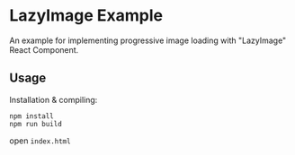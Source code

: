 # LazyImage Example
An example for implementing progressive image loading with "LazyImage" React Component.

## Usage   
Installation & compiling:

`npm install`    
`npm run build`

open `index.html`
